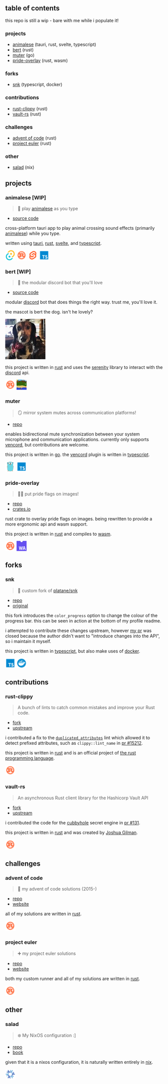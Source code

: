 ## table of contents

this repo is still a wip - bare with me while i populate it!

### projects

- [animalese](#animalese) (tauri, rust, svelte, typescript)
- [bert](#bert) (rust)
- [muter](#muter) (go)
- [pride-overlay](#pride-overlay) (rust, wasm)

### forks

- [snk](#snk) (typescript, docker)

### contributions

- [rust-clippy](#rust-clippy) (rust)
- [vault-rs](#vault-rs) (rust)

### challenges

- [advent of code](#advent-of-code) (rust)
- [project euler](#project-euler) (rust)

### other

- [salad](#salad) (nix)

## projects

### animalese [WIP]

> 🔔 play [animalese](https://nookipedia.com/wiki/Animalese) as you type

- [source code](https://github.com/isitreallyalive/animalese)

cross-platform tauri app to play animal crossing sound effects (primarily [animalese](https://nookipedia.com/wiki/Animalese)) while you type.

written using [tauri](https://tauri.app), [rust](https://rust-lang.org), [svelte](https://svelte.dev), and [typescript](https://typescriptlang.org).

<img src="icon/tauri.svg" height="32"> <img src="icon/rust.svg" height="32"> <img src="icon/svelte.svg" height="32"> <img src="icon/typescript.svg" height="32">

### bert [WIP]

> 🐶 the modular discord bot that you'll love

- [source code](https://github.com/isitreallyalive/bert)

modular [discord](https://discord.com) bot that does things the right way. trust me, you'll love it.

the mascot is bert the dog. isn't he lovely?

<img src="bert.webp" height="128">

this project is written in [rust](https://rust-lang.org) and uses the [serenity](https://github.com/serenity-rs/serenity) library to interact with the [discord](https://discord.com) api.

<img src="icon/rust.svg" height="32"> <img src="icon/serenity.webp" height="32">

### muter

> 🪞 mirror system mutes across communication platforms!

- [repo](https://github.com/isitreallyalive/muter)

enables bidirectional mute synchronization between your system microphone and communication applications. currently only supports [vencord](https://vencord.dev), but contributions are welcome.

this project is written in [go](https://go.dev). the [vencord](https://vencord.dev) plugin is written in [typescript](https://typescriptlang.org).

<img src="icon/go.svg" height="32"> <img src="icon/typescript.svg" height="32">

### pride-overlay

> 🏳️‍⚧️ put pride flags on images!

- [repo](https://github.com/isitreallyalive/pride-overlay)
- [crates.io](https://crates.io/crates/pride-overlay)

rust crate to overlay pride flags on images. being rewritten to provide a more ergonomic api and wasm support.

this project is written in [rust](https://rust-lang.org) and compiles to [wasm](https://webassembly.org/).

<img src="icon/rust.svg" height="32"> <img src="icon/wasm.svg" height="32">

## forks

### snk

> 🐍 custom fork of [platane/snk](https://github.com/platane/snk)

- [repo](https://github.com/isitreallyalive/snk)
- [original](https://github.com/platane/snk)

this fork introduces the `color_progress` option to change the colour of the progress bar. this can be seen in action at the bottom of my profile readme.

i attempted to contribute these changes upstream, however [my pr](https://github.com/Platane/snk/pull/155) was closed because the author didn't want to "introduce changes into the API", so i maintain it myself.

this project is written in [typescript](https://typescriptlang.org), but also make uses of [docker](https://docker.com).

<img src="icon/typescript.svg" height="32"> <img src="icon/docker.svg" height="32">

## contributions

### rust-clippy

> A bunch of lints to catch common mistakes and improve your Rust code.

- [fork](https://github.com/isitreallyalive/rust-clippy)
- [upstream](https://github.com/rust-lang/rust-clippy)

i contributed a fix to the [`duplicated_attributes`](https://rust-lang.github.io/rust-clippy/master/index.html#duplicated_attributes) lint which allowed it to detect prefixed attributes, such as `clippy::lint_name` in [pr #15212](https://github.com/rust-lang/rust-clippy/pull/15212).

this project is written in [rust](https://rust-lang.org) and is an official project of [the rust programming language](https://github.com/rust-lang).

<img src="icon/rust.svg" height="32">

### vault-rs

> An asynchronous Rust client library for the Hashicorp Vault API

- [fork](https://github.com/isitreallyalive/vaultrs)
- [upstream](https://github.com/jmgilman/vaultrs)

i contributed the code for the [cubbyhole](https://developer.hashicorp.com/vault/api-docs/secret/cubbyhole) secret engine in [pr #131](https://github.com/jmgilman/vaultrs/pull/131).

this project is written in [rust](https://rust-lang.org) and was created by [Joshua Gilman](https://github.com/jmgilman).

<img src="icon/rust.svg" height="32">

## challenges

### advent of code

> 🎄 my advent of code solutions (2015-)

- [repo](https://github.com/isitreallyalive/aoc)
- [website](https://adventofcode.com)

all of my solutions are written in [rust](https://rust-lang.org).

<img src="icon/rust.svg" height="32">

### project euler

> ➕ my project euler solutions

- [repo](https://github.com/isitreallyalive/euler)
- [website](https://project-euler.net)

both my custom runner and all of my solutions are written in [rust](https://rust-lang.org).

<img src="icon/rust.svg" height="32">

## other

### salad

> ❄️ My NixOS configuration :]

- [repo](https://github.com/isitreallyalive/salad)
- [book](https://salad.newty.dev)

given that it is a nixos configuration, it is naturally written entirely in [nix](https://nixos.org).

<img src="icon/nix.svg" height="32">